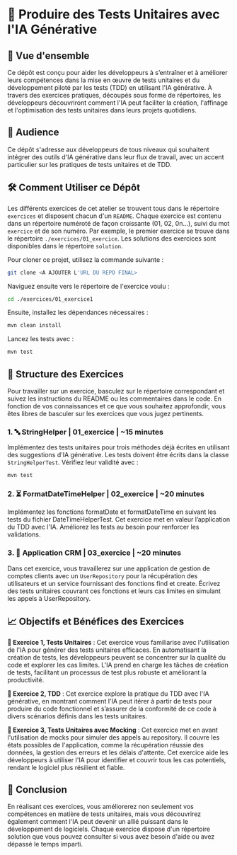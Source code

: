 # 🧪 Produire des Tests Unitaires avec l'IA Générative

## 👀 Vue d'ensemble

Ce dépôt est conçu pour aider les développeurs à s’entraîner et à améliorer leurs compétences dans la mise en œuvre de tests unitaires et du développement piloté par les tests (TDD) en utilisant l'IA générative. À travers des exercices pratiques, découpés sous forme de répertoires, les développeurs découvriront comment l'IA peut faciliter la création, l'affinage et l'optimisation des tests unitaires dans leurs projets quotidiens.

## 👤 Audience

Ce dépôt s'adresse aux développeurs de tous niveaux qui souhaitent intégrer des outils d'IA générative dans leur flux de travail, avec un accent particulier sur les pratiques de tests unitaires et de TDD.

## 🛠️ Comment Utiliser ce Dépôt

Les différents exercices de cet atelier se trouvent tous dans le répertoire `exercices` et disposent chacun d'un `README`. Chaque exercice est contenu dans un répertoire numéroté de façon croissante (01, 02, 0n...), suivi du mot `exercice` et de son numéro. Par exemple, le premier exercice se trouve dans le répertoire `./exercices/01_exercice`. Les solutions des exercices sont disponibles dans le répertoire `solution`.


Pour cloner ce projet, utilisez la commande suivante :

```bash
git clone <A AJOUTER L'URL DU REPO FINAL>
```
Naviguez ensuite vers le répertoire de l'exercice voulu :

```bash
cd ./exercices/01_exercice1
```


Ensuite, installez les dépendances nécessaires :
```bash
mvn clean install
```

Lancez les tests avec :

```bash
mvn test
```

## 🧩 Structure des Exercices
Pour travailler sur un exercice, basculez sur le répertoire correspondant et suivez les instructions du README ou les commentaires dans le code. En fonction de vos connaissances et ce que vous souhaitez approfondir, vous êtes libres de basculer sur les exercices que vous jugez pertinents.


### 1. 🔤 StringHelper | 01_exercice | ~15 minutes
Implémentez des tests unitaires pour trois méthodes déjà écrites en utilisant des suggestions d'IA générative. Les tests doivent être écrits dans la classe `StringHelperTest`. Vérifiez leur validité avec :

```bash
mvn test
```
### 2. ⏳ FormatDateTimeHelper | 02_exercice | ~20 minutes
Implémentez les fonctions formatDate et formatDateTime en suivant les tests du fichier DateTimeHelperTest. Cet exercice met en valeur l’application du TDD avec l'IA. Améliorez les tests au besoin pour renforcer les validations.

### 3. 👥 Application CRM | 03_exercice | ~20 minutes
Dans cet exercice, vous travaillerez sur une application de gestion de comptes clients avec un `UserRepository` pour la récupération des utilisateurs et un service fournissant des fonctions find et create. Écrivez des tests unitaires couvrant ces fonctions et leurs cas limites en simulant les appels à UserRepository.


## 📈 Objectifs et Bénéfices des Exercices
**📝 Exercice 1, Tests Unitaires** : Cet exercice vous familiarise avec l'utilisation de l'IA pour générer des tests unitaires efficaces. En automatisant la création de tests, les développeurs peuvent se concentrer sur la qualité du code et explorer les cas limites. L'IA prend en charge les tâches de création de tests, facilitant un processus de test plus robuste et améliorant la productivité.

**🧩 Exercice 2, TDD** : Cet exercice explore la pratique du TDD avec l'IA générative, en montrant comment l'IA peut itérer à partir de tests pour produire du code fonctionnel et s’assurer de la conformité de ce code à divers scénarios définis dans les tests unitaires.

**🤖 Exercice 3, Tests Unitaires avec Mocking** : Cet exercice met en avant l'utilisation de mocks pour simuler des appels au repository. Il couvre les états possibles de l'application, comme la récupération réussie des données, la gestion des erreurs et les délais d'attente. Cet exercice aide les développeurs à utiliser l'IA pour identifier et couvrir tous les cas potentiels, rendant le logiciel plus résilient et fiable.

## 🎯 Conclusion
En réalisant ces exercices, vous améliorerez non seulement vos compétences en matière de tests unitaires, mais vous découvrirez également comment l'IA peut devenir un allié puissant dans le développement de logiciels. Chaque exercice dispose d'un répertoire solution que vous pouvez consulter si vous avez besoin d'aide ou avez dépassé le temps imparti.

